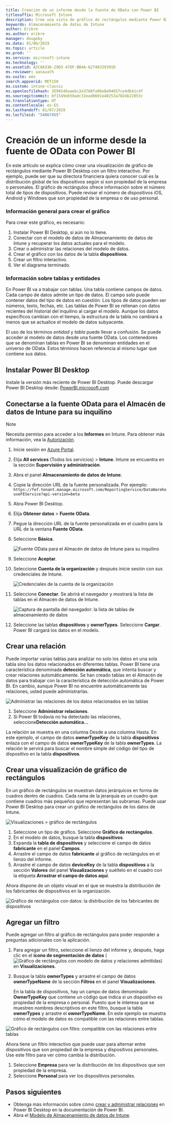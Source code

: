 ```yaml
---
title: Creación de un informe desde la fuente de OData con Power BI
titlesuffix: Microsoft Intune
description: Cree una vista de gráfico de rectángulos mediante Power BI Desktop con un filtro interactivo de la API de Almacenamiento de datos de Intune.
keywords: Almacenamiento de datos de Intune
author: Erikre
ms.author: erikre
manager: dougeby
ms.date: 01/06/2019
ms.topic: article
ms.prod: ''
ms.service: microsoft-intune
ms.technology: ''
ms.assetid: A2C8A336-29D3-47DF-BB4A-62748339391D
ms.reviewer: aanavath
ms.suite: ems
search.appverid: MET150
ms.custom: intune-classic
ms.openlocfilehash: 3599146aaebc2e3788fa96e8e04657ce4db41c4f
ms.sourcegitcommit: bf1549eb59adc31ead8601e40253a7024b22853c
ms.translationtype: HT
ms.contentlocale: es-ES
ms.lasthandoff: 01/07/2019
ms.locfileid: "54067455"
---
```

# <a name="create-a-report-from-the-odata-feed-with-power-bi"></a>Creación de un informe desde la fuente de OData con Power BI

En este artículo se explica cómo crear una visualización de gráfico de rectángulos mediante Power BI Desktop con un filtro interactivo. Por ejemplo, puede ser que su directora financiera quiera conocer cuál es la distribución global de los dispositivos según si son propiedad de la empresa o personales. El gráfico de rectángulos ofrece información sobre el número total de tipos de dispositivos. Puede revisar el número de dispositivos iOS, Android y Windows que son propiedad de la empresa o de uso personal.

### <a name="overview-of-creating-the-chart"></a>Información general para crear el gráfico

Para crear este gráfico, es necesario:
1. Instalar Power BI Desktop, si aún no lo tiene.
2. Conectar con el modelo de datos de Almacenamiento de datos de Intune y recuperar los datos actuales para el modelo.
3. Crear o administrar las relaciones del modelo de datos.
4. Crear el gráfico con los datos de la tabla **dispositivos**.
5. Crear un filtro interactivo.
6. Ver el diagrama terminado.

### <a name="a-note-about-tables-and-entities"></a>Información sobre tablas y entidades

En Power BI va a trabajar con tablas. Una tabla contiene campos de datos. Cada campo de datos admite un tipo de datos. El campo solo puede contener datos del tipo de datos en cuestión. Los tipos de datos pueden ser números, texto, fechas, etc. Las tablas de Power BI se rellenan con datos recientes del historial del inquilino al cargar el modelo. Aunque los datos específicos cambian con el tiempo, la estructura de la tabla no cambiará a menos que se actualice el modelo de datos subyacente.

El uso de los términos _entidad_ y _tabla_ puede llevar a confusión. Se puede acceder al modelo de datos desde una fuente OData. Los contenedores que se denominan tablas en Power BI se denominan entidades en el universo de OData. Estos términos hacen referencia al mismo lugar que contiene sus datos.

## <a name="install-power-bi-desktop"></a>Instalar Power BI Desktop

Instale la versión más reciente de Power BI Desktop. Puede descargar Power BI Desktop desde: [PowerBI.microsoft.com](https://powerbi.microsoft.com/desktop)

## <a name="connect-to-the-odata-feed-for-the-intune-data-warehouse-for-your-tenant"></a>Conectarse a la fuente OData para el Almacén de datos de Intune para su inquilino

> [!Note]  
> Necesita permiso para acceder a los **Informes** en Intune. Para obtener más información, vea la [Autorización](reports-api-url.md).

1. Inicie sesión en [Azure Portal](https://portal.azure.com).
2. Elija **All services** (Todos los servicios)  > **Intune**. Intune se encuentra en la sección **Supervisión y administración**.
3. Abra el panel **Almacenamiento de datos de Intune**.
4. Copie la dirección URL de la fuente personalizada. Por ejemplo: `https://fef.tenant.manage.microsoft.com/ReportingService/DataWarehouseFEService?api-version=beta`
5. Abra Power BI Desktop.
6. Elija **Obtener datos** > **Fuente OData**.
7. Pegue la dirección URL de la fuente personalizada en el cuadro para la URL de la ventana **Fuente OData**.
8. Seleccione **Básica**.

    ![Fuente OData para el Almacén de datos de Intune para su inquilino](media/reports-create-01-odatafeed.png)

9. Seleccione **Aceptar**.
10. Seleccione **Cuenta de la organización** y después inicie sesión con sus credenciales de Intune.

    ![Credenciales de la cuenta de la organización](media/reports-create-02-org-account.png)

11. Seleccione **Conectar**. Se abrirá el navegador y mostrará la lista de tablas en el Almacén de datos de Intune.

    ![Captura de pantalla del navegador: la lista de tablas de almacenamiento de datos](media/reports-create-02-loadentities.png)

12. Seleccione las tablas **dispositivos** y **ownerTypes**.  Seleccione **Cargar**. Power BI cargará los datos en el modelo.

## <a name="create-a-relationship"></a>Crear una relación

Puede importar varias tablas para analizar no solo los datos en una sola tabla sino los datos relacionados en diferentes tablas.  Power BI tiene una característica denominada **detección automática**, que intenta buscar y crear relaciones automáticamente. Se han creado tablas en el Almacén de datos para trabajar con la característica de detección automática de Power BI. En cambio, aunque Power BI no encuentre automáticamente las relaciones, usted puede administrarlas.

![Administrar las relaciones de los datos relacionados en las tablas](media/reports-create-03-managerelationships.png)

1. Seleccione **Administrar relaciones**.
2. Si Power BI todavía no ha detectado las relaciones, seleccione**Detección automática...**

La relación se muestra en una columna Desde a una columna Hasta. En este ejemplo, el campo de datos **ownerTypeKey** de la tabla **dispositivos** enlaza con el campo de datos **ownerTypeKey** de la tabla **ownerTypes**. La relación le servirá para buscar el nombre simple del código del tipo de dispositivo en la tabla **dispositivos**.

## <a name="create-a-treemap-visualization"></a>Crear una visualización de gráfico de rectángulos

En un gráfico de rectángulos se muestran datos jerárquicos en forma de cuadros dentro de cuadros. Cada rama de la jerarquía es un cuadro que contiene cuadros más pequeños que representan las subramas. Puede usar Power BI Desktop para crear un gráfico de rectángulos de los datos de Intune.

![Visualizaciones > gráfico de rectángulos](media/reports-create-03-treemap.png)

1. Seleccione un tipo de gráfico. Seleccione **Gráfico de rectángulos**.
2. En el modelo de datos, busque la tabla **dispositivos**.
3. Expanda la **tabla de dispositivos** y seleccione el campo de datos **fabricante** en el panel **Campos**.
4. Arrastre el campo de datos **fabricante** al gráfico de rectángulos en el lienzo del informe.
5. Arrastre el campo de datos **deviceKey** de la tabla **dispositivos** a la sección **Valores** del panel **Visualizaciones** y suéltelo en el cuadro con la etiqueta **Arrastrar el campo de datos aquí**.  

Ahora dispone de un objeto visual en el que se muestra la distribución de los fabricantes de dispositivos en la organización.

![Gráfico de rectángulos con datos: la distribución de los fabricantes de dispositivos](media/reports-create-06-treemapwdata.png)

## <a name="add-a-filter"></a>Agregar un filtro

Puede agregar un filtro al gráfico de rectángulos para poder responder a preguntas adicionales con la aplicación.


1. Para agregar un filtro, seleccione el lienzo del informe y, después, haga clic en el **icono de segmentación de datos** (![Gráfico de rectángulos con modelo de datos y relaciones admitidas](media/reports-create-slicer.png)) en **Visualizaciones**.
2. Busque la tabla **ownerTypes** y arrastre el campo de datos **ownerTypeName** de la sección **Filtros** en el panel **Visualizaciones**.  

   En la tabla de dispositivos, hay un campo de datos denominado **OwnerTypeKey** que contiene un código que indica si un dispositivo es propiedad de la empresa o personal. Puesto que le interesa que se muestren nombres descriptivos en este filtro, busque la tabla **ownerTypes** y arrastre el **ownerTypeName**. En este ejemplo se muestra cómo el modelo de datos es compatible con las relaciones entre tablas.

![Gráfico de rectángulos con filtro: compatible con las relaciones entre tablas](media/reports-create-08_ownertype.png)

Ahora tiene un filtro interactivo que puede usar para alternar entre dispositivos que son propiedad de la empresa y dispositivos personales. Use este filtro para ver cómo cambia la distribución.

1. Seleccione **Empresa** para ver la distribución de los dispositivos que son propiedad de la empresa.
2. Seleccione **Personal** para ver los dispositivos personales.

## <a name="next-steps"></a>Pasos siguientes

 - Obtenga más información sobre cómo [crear y administrar relaciones](https://powerbi.microsoft.com/documentation/powerbi-desktop-create-and-manage-relationships/) en Power BI Desktop en la documentación de Power BI.
 - Abra el [Modelo de Almacenamiento de datos de Intune](https://docs.microsoft.com/intune/reports-ref-data-model).
